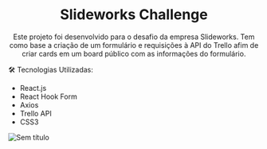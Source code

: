 <h1 align='center'>Slideworks Challenge</h1>

<p align='center'>Este projeto foi desenvolvido para o desafio da empresa Slideworks. Tem como base a criação de um formulário e requisições à API do Trello afim de criar cards em um board público com as informações do formulário.</p>



:hammer_and_wrench: Tecnologias Utilizadas:

- React.js
- React Hook Form
- Axios
- Trello API
- CSS3

![Sem título](https://user-images.githubusercontent.com/30630150/107128416-52e72900-689c-11eb-861f-0410579c617c.png)
